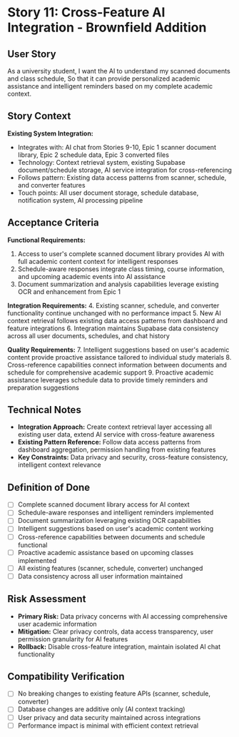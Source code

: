 # Story 11: Cross-Feature AI Integration - Brownfield Addition

## User Story
As a university student,
I want the AI to understand my scanned documents and class schedule,
So that it can provide personalized academic assistance and intelligent reminders based on my complete academic context.

## Story Context

**Existing System Integration:**
- Integrates with: AI chat from Stories 9-10, Epic 1 scanner document library, Epic 2 schedule data, Epic 3 converted files
- Technology: Context retrieval system, existing Supabase document/schedule storage, AI service integration for cross-referencing
- Follows pattern: Existing data access patterns from scanner, schedule, and converter features
- Touch points: All user document storage, schedule database, notification system, AI processing pipeline

## Acceptance Criteria

**Functional Requirements:**
1. Access to user's complete scanned document library provides AI with full academic content context for intelligent responses
2. Schedule-aware responses integrate class timing, course information, and upcoming academic events into AI assistance
3. Document summarization and analysis capabilities leverage existing OCR and enhancement from Epic 1

**Integration Requirements:**
4. Existing scanner, schedule, and converter functionality continue unchanged with no performance impact
5. New AI context retrieval follows existing data access patterns from dashboard and feature integrations
6. Integration maintains Supabase data consistency across all user documents, schedules, and chat history

**Quality Requirements:**
7. Intelligent suggestions based on user's academic content provide proactive assistance tailored to individual study materials
8. Cross-reference capabilities connect information between documents and schedule for comprehensive academic support
9. Proactive academic assistance leverages schedule data to provide timely reminders and preparation suggestions

## Technical Notes
- **Integration Approach:** Create context retrieval layer accessing all existing user data, extend AI service with cross-feature awareness
- **Existing Pattern Reference:** Follow data access patterns from dashboard aggregation, permission handling from existing features
- **Key Constraints:** Data privacy and security, cross-feature consistency, intelligent context relevance

## Definition of Done
- [ ] Complete scanned document library access for AI context
- [ ] Schedule-aware responses and intelligent reminders implemented
- [ ] Document summarization leveraging existing OCR capabilities
- [ ] Intelligent suggestions based on user's academic content working
- [ ] Cross-reference capabilities between documents and schedule functional
- [ ] Proactive academic assistance based on upcoming classes implemented
- [ ] All existing features (scanner, schedule, converter) unchanged
- [ ] Data consistency across all user information maintained

## Risk Assessment
- **Primary Risk:** Data privacy concerns with AI accessing comprehensive user academic information
- **Mitigation:** Clear privacy controls, data access transparency, user permission granularity for AI features
- **Rollback:** Disable cross-feature integration, maintain isolated AI chat functionality

## Compatibility Verification
- [ ] No breaking changes to existing feature APIs (scanner, schedule, converter)
- [ ] Database changes are additive only (AI context tracking)
- [ ] User privacy and data security maintained across integrations
- [ ] Performance impact is minimal with efficient context retrieval